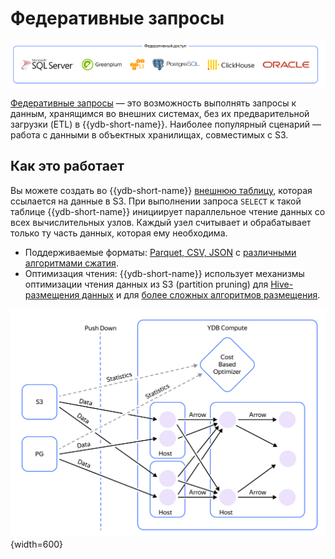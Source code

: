 # Федеративные запросы

![](_includes/olap_federated.png)

[Федеративные запросы](../../../../concepts/federated_query/index.md) — это возможность выполнять запросы к данным, хранящимся во внешних системах, без их предварительной загрузки (ETL) в {{ydb-short-name}}. Наиболее популярный сценарий — работа с данными в объектных хранилищах, совместимых с S3.

## Как это работает

Вы можете создать во {{ydb-short-name}} [внешнюю таблицу](../../../../concepts/datamodel/external_table.md), которая ссылается на данные в S3. При выполнении запроса `SELECT` к такой таблице {{ydb-short-name}} инициирует параллельное чтение данных со всех вычислительных узлов. Каждый узел считывает и обрабатывает только ту часть данных, которая ему необходима.

- Поддерживаемые форматы: [Parquet, CSV, JSON](../../../../concepts/federated_query/s3/formats.md) с [различными алгоритмами сжатия](../../../../concepts/federated_query/s3/formats.md#compression).
- Оптимизация чтения: {{ydb-short-name}} использует механизмы оптимизации чтения данных из S3 (partition pruning) для [Hive-размещения данных](../../../../concepts/federated_query/s3/partitioning.md#podderzhivaemye-formaty-putej-hraneniya) и для [более сложных алгоритмов размещения](../../../../concepts/federated_query/s3/partition_projection.md).

![](_includes/s3_read.png){width=600}
